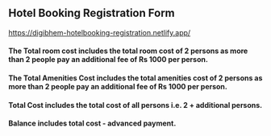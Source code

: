 ## Hotel Booking Registration Form
https://digibhem-hotelbooking-registration.netlify.app/

#### The Total room cost includes the total room cost of 2 persons as more than 2 people pay an additional fee of Rs 1000 per person.
#### The Total Amenities Cost includes the total amenities cost of 2 persons as more than 2 people pay an additional fee of Rs 1000 per person.
#### Total Cost includes the total cost of all persons i.e. 2 + additional persons.
#### Balance includes total cost - advanced payment.
